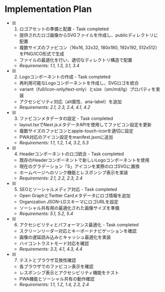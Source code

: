 # Implementation Plan

- [x] 1. ロゴアセットの準備と配置 - Task completed
  - 提供されたロゴ画像からSVGファイルを作成し、publicディレクトリに配置
  - 複数サイズのファビコン（16x16, 32x32, 180x180, 192x192, 512x512）をPNG/ICO形式で生成
  - ファイルの最適化を行い、適切なディレクトリ構造で配置
  - _Requirements: 1.1, 1.3, 3.1, 3.4_

- [x] 2. Logoコンポーネントの作成 - Task completed
  - 再利用可能なLogoコンポーネントを作成し、SVGロゴを統合
  - variant（full/icon-only/text-only）とsize（sm/md/lg）プロパティを実装
  - アクセシビリティ対応（alt属性、aria-label）を追加
  - _Requirements: 2.1, 2.3, 2.4, 4.1, 4.2_

- [x] 3. ファビコンメタデータの設定 - Task completed
  - layout.tsxでNext.jsメタデータAPIを使用してファビコン設定を更新
  - 複数サイズのファビコンとapple-touch-iconを適切に設定
  - PWA対応のアイコン設定をmanifest.jsonに追加
  - _Requirements: 1.1, 1.2, 1.4, 3.2, 5.3_

- [x] 4. Headerコンポーネントのロゴ統合 - Task completed
  - 既存のHeaderコンポーネントで新しいLogoコンポーネントを使用
  - 現在のグラデーション「S」アイコンを実際のロゴSVGに置換
  - ホームページへのリンク機能とレスポンシブ表示を実装
  - _Requirements: 2.1, 2.2, 2.3, 2.4_

- [x] 5. SEOとソーシャルメディア対応 - Task completed
  - Open GraphとTwitter Cardメタデータにロゴ情報を追加
  - Organization JSON-LDスキーマにロゴURLを設定
  - ソーシャル共有用の最適化された画像サイズを準備
  - _Requirements: 5.1, 5.2, 5.4_

- [x] 6. アクセシビリティとパフォーマンス最適化 - Task completed
  - スクリーンリーダー対応とキーボードナビゲーションを確認
  - 画像の遅延読み込みとキャッシュ最適化を実装
  - ハイコントラストモード対応を確認
  - _Requirements: 3.3, 4.1, 4.3, 4.4_

- [x] 7. テストとブラウザ互換性確認
  - 各ブラウザでのファビコン表示を確認
  - レスポンシブ表示とアクセシビリティ機能をテスト
  - PWA機能とソーシャル共有の動作確認
  - _Requirements: 1.1, 1.2, 1.4, 2.3, 2.4_
